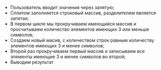 * Пользователь вводит значения через запятую; 
* Сплитом заполняется строковый массив, разделителем является запятая;
* В первом цикле мы прокручиваем имеющийся массив и просчитываем количество элементов имеющих 3 или меньше символов;
* Создаем новый масив, с количеством строк равным количеству элементов имеющих 3 и менее символов;
* Второй раз прокручиваем первый массив и записываем все элементы имеющие 3 и менее символов во второй;
* Выводим результат